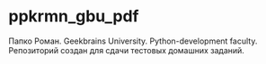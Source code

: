# ppkrmn_gbu_pdf
Папко Роман. Geekbrains University. Python-development faculty.
Репозиторий создан для сдачи тестовых домашних заданий.
